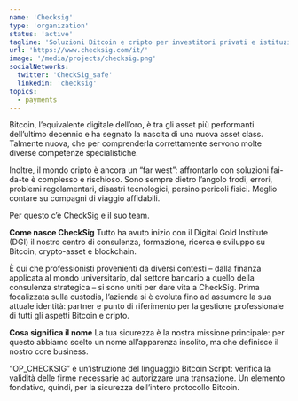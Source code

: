 ```yaml
---
name: 'Checksig'
type: 'organization'
status: 'active'
tagline: 'Soluzioni Bitcoin e cripto per investitori privati e istituzionali.'
url: 'https://www.checksig.com/it/'
image: '/media/projects/checksig.png'
socialNetworks:
  twitter: 'CheckSig_safe'
  linkedin: 'checksig'
topics:
  - payments
---
```


Bitcoin, l’equivalente digitale dell’oro, è tra gli asset più performanti dell’ultimo decennio e ha segnato la nascita di una nuova asset class. Talmente nuova, che per comprenderla correttamente servono molte diverse competenze specialistiche.

Inoltre, il mondo cripto è ancora un “far west”: affrontarlo con soluzioni fai-da-te è complesso e rischioso. Sono sempre dietro l’angolo frodi, errori, problemi regolamentari, disastri tecnologici, persino pericoli fisici. Meglio contare su compagni di viaggio affidabili.

Per questo c’è CheckSig e il suo team.

**Come nasce CheckSig**
Tutto ha avuto inizio con il Digital Gold Institute (DGI) il nostro centro di consulenza, formazione, ricerca e sviluppo su Bitcoin, crypto-asset e blockchain.

È qui che professionisti provenienti da diversi contesti – dalla finanza applicata al mondo universitario, dal settore bancario a quello della consulenza strategica – si sono uniti per dare vita a CheckSig. Prima focalizzata sulla custodia, l’azienda si è evoluta fino ad assumere la sua attuale identità: partner e punto di riferimento per la gestione professionale di tutti gli aspetti Bitcoin e cripto.

**Cosa significa il nome**
La tua sicurezza è la nostra missione principale: per questo abbiamo scelto un nome all’apparenza insolito, ma che definisce il nostro core business.

“OP_CHECKSIG” è un’istruzione del linguaggio Bitcoin Script: verifica la validità delle firme necessarie ad autorizzare una transazione. Un elemento fondativo, quindi, per la sicurezza dell’intero protocollo Bitcoin.
